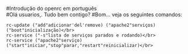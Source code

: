 <bold>#Introdução do openrc em português</bold></br>
#Olá usuarios,. Tudo bem contigo?
#Bom... veja os seguintes comandos:
```
rc-update ("add"adicionar'del'remove) ("apache2"serviços) ("boot"inicialização)</br>
rc-service ("-s"lista de serviços parados e rodando)</br>
rc-service ("apache2"serviço) ("start"iniciar,"stop"parar,"restart"reinicializar)</br>
```
